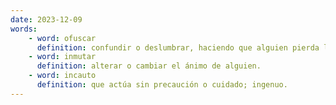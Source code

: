 ```yaml
---
date: 2023-12-09
words:
    - word: ofuscar
      definition: confundir o deslumbrar, haciendo que alguien pierda la claridad de pensamiento.
    - word: inmutar
      definition: alterar o cambiar el ánimo de alguien.
    - word: incauto
      definition: que actúa sin precaución o cuidado; ingenuo.
---
```

